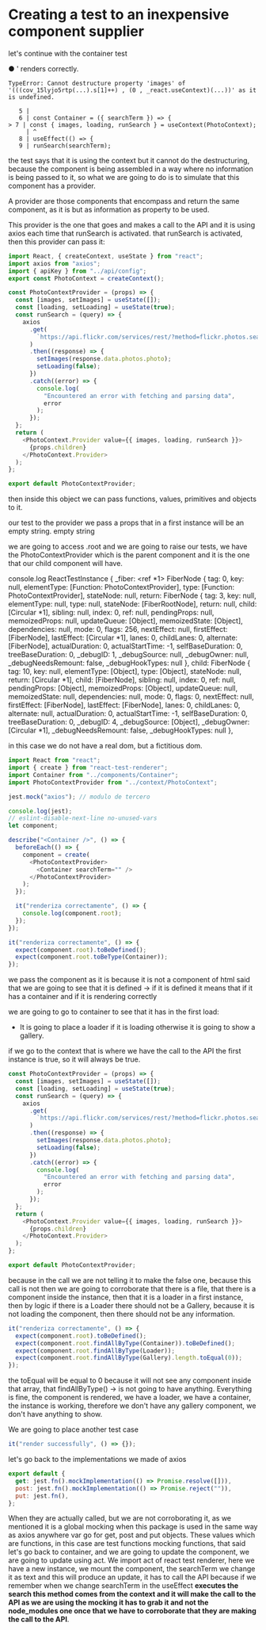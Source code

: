 # Creating a test to an inexpensive component supplier

let's continue with the container test

● <Container /> ' renders correctly.

    TypeError: Cannot destructure property 'images' of '(((cov_15lyjo5rtp(...).s[1]++) , (0 , _react.useContext)(...))' as it is undefined.

       5 |
       6 | const Container = ({ searchTerm }) => {
    > 7 | const { images, loading, runSearch } = useContext(PhotoContext);
         | ^
       8 | useEffect(() => {
       9 | runSearch(searchTerm);

the test says that it is using the context but it cannot do the destructuring, because the component is being assembled in a way where no information is being passed to it, so what we are going to do is to simulate that this component has a provider.

A provider are those components that encompass and return the same component,
as it is but as information as property to be used.

This provider is the one that goes and makes a call to the API and it is using axios each time that runSearch is activated.
that runSearch is activated, then this provider can pass it:

```js
import React, { createContext, useState } from "react";
import axios from "axios";
import { apiKey } from "../api/config";
export const PhotoContext = createContext();

const PhotoContextProvider = (props) => {
  const [images, setImages] = useState([]);
  const [loading, setLoading] = useState(true);
  const runSearch = (query) => {
    axios
      .get(
        `https://api.flickr.com/services/rest/?method=flickr.photos.search&api_key=${apiKey}&tags=${query}&per_page=24&format=json&nojsoncallback=1`
      )
      .then((response) => {
        setImages(response.data.photos.photo);
        setLoading(false);
      })
      .catch((error) => {
        console.log(
          "Encountered an error with fetching and parsing data",
          error
        );
      });
  };
  return (
    <PhotoContext.Provider value={{ images, loading, runSearch }}>
      {props.children}
    </PhotoContext.Provider>
  );
};

export default PhotoContextProvider;
```

then inside this object we can pass functions, values, primitives and objects to it.

our test to the provider we pass a props that in a first instance will be an empty string.
empty string

we are going to access .root and we are going to raise our tests, we have the PhotoContextProvider
which is the parent component and it is the one that our child component will have.

console.log
ReactTestInstance {
\_fiber: <ref *1> FiberNode {
tag: 0,
key: null,
elementType: [Function: PhotoContextProvider],
type: [Function: PhotoContextProvider],
stateNode: null,
return: FiberNode {
tag: 3,
key: null,
elementType: null,
type: null,
stateNode: [FiberRootNode],
return: null,
child: [Circular *1],
sibling: null,
index: 0,
ref: null,
pendingProps: null,
memoizedProps: null,
updateQueue: [Object],
memoizedState: [Object],
dependencies: null,
mode: 0,
flags: 256,
nextEffect: null,
firstEffect: [FiberNode],
lastEffect: [Circular *1],
lanes: 0,
childLanes: 0,
alternate: [FiberNode],
actualDuration: 0,
actualStartTime: -1,
selfBaseDuration: 0,
treeBaseDuration: 0,
\_debugID: 1,
\_debugSource: null,
\_debugOwner: null,
\_debugNeedsRemount: false,
\_debugHookTypes: null
},
child: FiberNode {
tag: 10,
key: null,
elementType: [Object],
type: [Object],
stateNode: null,
return: [Circular *1],
child: [FiberNode],
sibling: null,
index: 0,
ref: null,
pendingProps: [Object],
memoizedProps: [Object],
updateQueue: null,
memoizedState: null,
dependencies: null,
mode: 0,
flags: 0,
nextEffect: null,
firstEffect: [FiberNode],
lastEffect: [FiberNode],
lanes: 0,
childLanes: 0,
alternate: null,
actualDuration: 0,
actualStartTime: -1,
selfBaseDuration: 0,
treeBaseDuration: 0,
\_debugID: 4,
\_debugSource: [Object],
\_debugOwner: [Circular *1],
\_debugNeedsRemount: false,
\_debugHookTypes: null
},

in this case we do not have a real dom, but a fictitious dom.

```js
import React from "react";
import { create } from "react-test-renderer";
import Container from "../components/Container";
import PhotoContextProvider from "../context/PhotoContext";

jest.mock("axios"); // modulo de tercero

console.log(jest);
// eslint-disable-next-line no-unused-vars
let component;

describe("<Container />", () => {
  beforeEach(() => {
    component = create(
      <PhotoContextProvider>
        <Container searchTerm="" />
      </PhotoContextProvider>
    );
  });

  it("renderiza correctamente", () => {
    console.log(component.root);
  });
});
```

```js
it("renderiza correctamente", () => {
  expect(component.root).toBeDefined();
  expect(component.root.toBeType(Container));
});
```

we pass the component as it is because it is not a component of html said that we are going to see that it is defined -> if it is defined it means that if it has a container and if it is rendering correctly

we are going to go to container to see that it has in the first load:

- It is going to place a loader if it is loading otherwise it is going to show a gallery.

if we go to the context that is where we have the call to the API the first instance is true, so it will always be true.

```js
const PhotoContextProvider = (props) => {
  const [images, setImages] = useState([]);
  const [loading, setLoading] = useState(true);
  const runSearch = (query) => {
    axios
      .get(
        `https://api.flickr.com/services/rest/?method=flickr.photos.search&api_key=${apiKey}&tags=${query}&per_page=24&format=json&nojsoncallback=1`
      )
      .then((response) => {
        setImages(response.data.photos.photo);
        setLoading(false);
      })
      .catch((error) => {
        console.log(
          "Encountered an error with fetching and parsing data",
          error
        );
      });
  };
  return (
    <PhotoContext.Provider value={{ images, loading, runSearch }}>
      {props.children}
    </PhotoContext.Provider>
  );
};

export default PhotoContextProvider;
```

because in the call we are not telling it to make the false one, because this call is not
then we are going to corroborate that there is a file, that there is a component inside the instance, then that it is a loader in a first instance, then by logic if there is a Loader there should not be a Gallery, because it is not loading the component, then there should not be any information.

```js
it("renderiza correctamente", () => {
  expect(component.root).toBeDefined();
  expect(component.root.findAllByType(Container)).toBeDefined();
  expect(component.root.findAllByType(Loader));
  expect(component.root.findAllByType(Gallery).length.toEqual(0));
});
```

the toEqual will be equal to 0 because it will not see any component inside that array,
that findAllByType() -> is not going to have anything.
Everything is fine, the component is rendered, we have a loader, we have a container, the instance is working, therefore we don't have any gallery component, we don't have anything to show.

We are going to place another test case

```js
it("render successfully", () => {});
```

let's go back to the implementations we made of axios

```js
export default {
  get: jest.fn().mockImplementation(() => Promise.resolve([])),
  post: jest.fn().mockImplementation(() => Promise.reject("")),
  put: jest.fn(),
};
```

When they are actually called, but we are not corroborating it, as we mentioned it is a global mocking when this package is used in the same way as axios anywhere var go for get, post and put objects. These values which are functions, in this case
are test functions mocking functions, that said let's go back to container, and we are going to update the component, we are going to update using act. We import act of react test renderer, here we have a new instance, we mount the component, the searchTerm we change it as text and this will produce an update, it has to call the API because if we remember when we change searchTerm in the useEffect **executes the search this method comes from the context and it will make the call to the API as we are using the mocking it has to grab it and not the node_modules one once that we have to corroborate that they are making the call to the API**.

